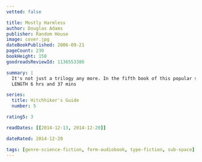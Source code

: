 ```yaml
---
vetted: false

title: Mostly Harmless
author: Douglas Adams
publisher: Random House
image: cover.jpg
dateBookPublished: 2006-09-21
pageCount: 230
bookHeight: 150
goodreadsReviewId: 1136553386

summary: |
  It's not just a trilogy any more. In the fifth book of this popular series, Arthur Dent makes the terrible mistake of starting to enjoy life, and immediately all hell breaks loose. In short, it's up to him to save the world from total multi-dimensional obliteration, the Guide from a hostile alien takeover, and the daughter he never knew he had from herself. A tall order, to say the least. And one he's really not up to, thank you very much.
  LENGTH 6 hrs and 37 mins

series:
  title: Hitchhiker's Guide
  number: 5

rating5: 3

readDates: [[2014-12-13, 2014-12-20]]

dateRated: 2014-12-20

tags: [genre-science-fiction, form-audiobook, type-fiction, sub-space]
---
```

